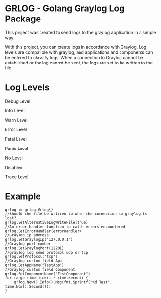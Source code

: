 
# GRLOG - Golang Graylog Log Package

This project was created to send logs to the graylog application in a simple way.

With this project, you can create logs in accordance with Graylog. Log levels are compatible with graylog, and applications and components can be entered to classify logs. When a connection to Graylog cannot be established or the log cannot be sent, the logs are set to be written to the file.

# Log Levels
Debug Level

Info Level

Warn Level

Error Level

Fatal Level

Panic Level

No Level

Disabled

Trace Level


# Example

```
grlog := grlog.Grlog{}
//Should the file be written to when the connection to graylog is lost?
grlog.SetAlternativeLogWriteFile(true)
//An error handler function to catch errors encountered
grlog.SetErrorHandler(errorHandler)
//Graylog ip address
grlog.SetGraylogIp("127.0.0.1")
//Graylog port number
grlog.SetGraylogPort(12201)
//graylog log send protocol udp or tcp
grlog.SetProtocol("tcp")
//Graylog custom field App
grlog.SetAppName("TestApp")
//Graylog custom field Component
grlog.SetComponentName("TestComponent")
for range time.Tick(1 * time.Second) {
	grlog.New().Info().Msg(fmt.Sprintf("%d Test", time.Now().Second()))
}
```
